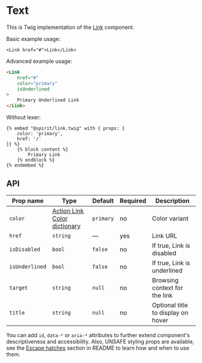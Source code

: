 # Text

This is Twig implementation of the [Link] component.

Basic example usage:

```twig
<Link href="#">Link</Link>
```

Advanced example usage:

```html
<Link
    href="#"
    color="primary"
    isUnderlined
>
    Primary Underlined Link
</Link>
```

Without lexer:

```twig
{% embed "@spirit/link.twig" with { props: {
    color: 'primary',
    href: '/'
}} %}
    {% block content %}
        Primary Link
    {% endblock %}
{% endembed %}
```

## API

| Prop name      | Type                                             | Default   | Required | Description                        |
| -------------- | ------------------------------------------------ | --------- | -------- | ---------------------------------- |
| `color`        | [Action Link Color dictionary][dictionary-color] | `primary` | no       | Color variant                      |
| `href`         | `string`                                         | —         | yes      | Link URL                           |
| `isDisabled`   | `bool`                                           | `false`   | no       | If true, Link is disabled          |
| `isUnderlined` | `bool`                                           | `false`   | no       | If true, Link is underlined        |
| `target`       | `string`                                         | `null`    | no       | Browsing context for the link      |
| `title`        | `string`                                         | `null`    | no       | Optional title to display on hover |

You can add `id`, `data-*` or `aria-*` attributes to further extend component's
descriptiveness and accessibility. Also, UNSAFE styling props are available,
see the [Escape hatches][escape-hatches] section in README to learn how and when to use them.

[link]: https://github.com/lmc-eu/spirit-design-system/tree/main/packages/web-react/src/components/Link
[dictionary-color]: https://github.com/lmc-eu/spirit-design-system/tree/main/docs/DICTIONARIES.md#color
[escape-hatches]: https://github.com/lmc-eu/spirit-design-system/tree/main/packages/web-twig/README.md#escape-hatches
